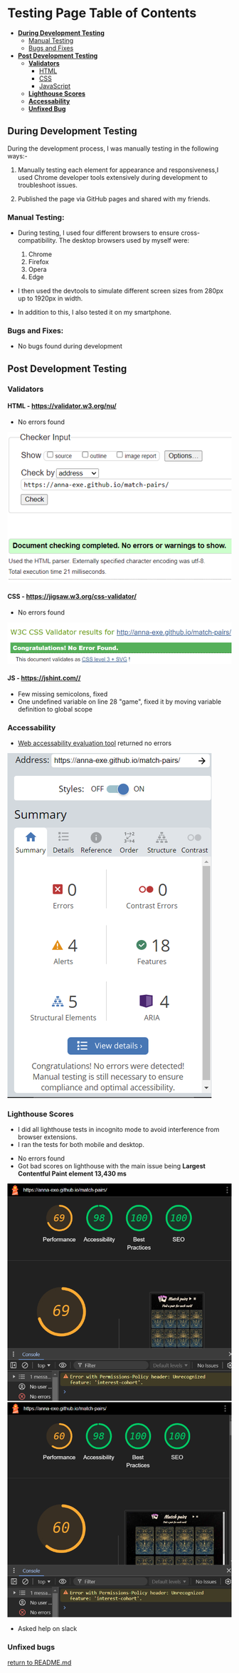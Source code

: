 # Testing Page Table of Contents
* [**During Development Testing**](#during-development-testing)
    * [Manual Testing](#manual-testing)
    * [Bugs and Fixes](#bugs-and-fixes)
* [**Post Development Testing**](#post-development-testing)
  * [**Validators**](#validators)
      * [HTML](#html---httpsvalidatorw3orgnu)
      * [CSS](#css---httpsjigsaww3orgcss-validator)
      * [JavaScript](#JS---https://jshint.com)
  * [**Lighthouse Scores**](#lighthouse-scores)
  * [**Accessability**](#accessability)
  * [**Unfixed Bug**](#unfixed-bug)


## **During Development Testing**
During the development process, I was manually testing in the following ways:-

1. Manually testing each element for appearance and responsiveness,I used Chrome developer tools extensively during development to troubleshoot issues.
    
2. Published the page via GitHub pages and shared with my friends.

### **Manual Testing:**
* During testing, I used four different browsers to ensure cross-compatibility. The desktop browsers used by myself were:

  1. Chrome
  2. Firefox  
  3. Opera
  4. Edge

* I then used the devtools to simulate different screen sizes from 280px up to 1920px in width. 
* In addition to this, I also tested it on my smartphone.

### **Bugs and Fixes:**
* No bugs found during development

## **Post Development Testing**
### **Validators**

#### **HTML** - https://validator.w3.org/nu/

* No errors found

![HTML validator](/assets/images/readme-images/html-val.png)

#### **CSS** - https://jigsaw.w3.org/css-validator/

* No errors found

![CSS validator](/assets/images/readme-images/css-val.png)

#### **JS** - https://jshint.com//
* Few missing semicolons, fixed
* One undefined variable on line 28 "game", fixed it by moving variable definition to global scope

### **Accessability**
* [Web accessability evaluation tool](https://wave.webaim.org/) returned no errors

![Wave accessability](/assets/images/readme-images/accessability.png)

### **Lighthouse Scores**
* I did all lighthouse tests in incognito mode to avoid interference from browser extensions. 
* I ran the tests for both mobile and desktop. 
- No errors found
- Got bad scores on lighthouse with the main issue being **Largest Contentful Paint element 13,430 ms**

![Mobile lighthouse](/assets/images/readme-images/lighthouse-mobile.png)
![Lighthouse](/assets/images/readme-images/lighthouse.png)

  - Asked help on slack

### **Unfixed bugs**

[return to README.md](README.md)